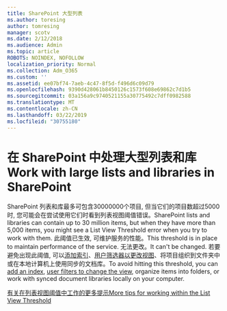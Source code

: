 ```yaml
---
title: SharePoint 大型列表
ms.author: toresing
author: tomresing
manager: scotv
ms.date: 2/12/2018
ms.audience: Admin
ms.topic: article
ROBOTS: NOINDEX, NOFOLLOW
localization_priority: Normal
ms.collection: Adm_O365
ms.custom: ''
ms.assetid: ee07bf74-7aeb-4c47-8f5d-f496d6c09d79
ms.openlocfilehash: 9390d428061b8450126c1573f608e69862c7d1b5
ms.sourcegitcommit: 03a156a9c9740521155a30775492c7dff0982588
ms.translationtype: MT
ms.contentlocale: zh-CN
ms.lasthandoff: 03/22/2019
ms.locfileid: "30755180"
---
```

# <a name="work-with-large-lists-and-libraries-in-sharepoint"></a><span data-ttu-id="9a15c-102">在 SharePoint 中处理大型列表和库</span><span class="sxs-lookup"><span data-stu-id="9a15c-102">Work with large lists and libraries in SharePoint</span></span>

<span data-ttu-id="9a15c-103">SharePoint 列表和库最多可包含30000000个项目, 但当它们的项目数超过5000时, 您可能会在尝试使用它们时看到列表视图阈值错误。</span><span class="sxs-lookup"><span data-stu-id="9a15c-103">SharePoint lists and libraries can contain up to 30 million items, but when they have more than 5,000 items, you might see a List View Threshold error when you try to work with them.</span></span> <span data-ttu-id="9a15c-104">此阈值已生效, 可维护服务的性能。</span><span class="sxs-lookup"><span data-stu-id="9a15c-104">This threshold is in place to maintain performance of the service.</span></span> <span data-ttu-id="9a15c-105">无法更改。</span><span class="sxs-lookup"><span data-stu-id="9a15c-105">It can't be changed.</span></span> <span data-ttu-id="9a15c-106">若要避免出现此阈值, 可以[添加索引](https://go.microsoft.com/fwlink/?linkid=867784)、[用户筛选器以更改视图](https://go.microsoft.com/fwlink/?linkid=867786)、将项目组织到文件夹中或在本地计算机上使用同步的文档库。</span><span class="sxs-lookup"><span data-stu-id="9a15c-106">To avoid hitting this threshold, you can [add an index](https://go.microsoft.com/fwlink/?linkid=867784), [user filters to change the view](https://go.microsoft.com/fwlink/?linkid=867786), organize items into folders, or work with synced document libraries locally on your computer.</span></span> 
  
[<span data-ttu-id="9a15c-107">有关在列表视图阈值中工作的更多提示</span><span class="sxs-lookup"><span data-stu-id="9a15c-107">More tips for working within the List View Threshold</span></span>](https://go.microsoft.com/fwlink/?linkid=867787)
  

